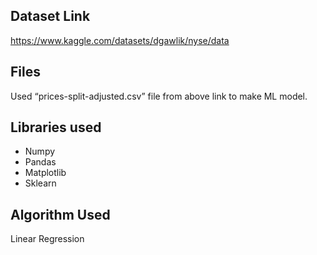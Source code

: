 ## Dataset Link
https://www.kaggle.com/datasets/dgawlik/nyse/data 

## Files
Used “prices-split-adjusted.csv” file from above link to make ML model.  

## Libraries used
- Numpy
- Pandas
- Matplotlib
- Sklearn

## Algorithm Used
Linear Regression 

